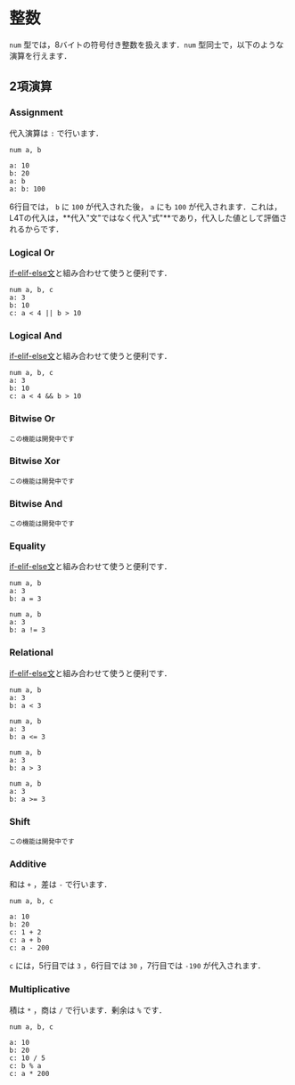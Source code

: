 <script src="https://cdn.lordicon.com/xdjxvujz.js"></script>

# 整数

`num` 型では，8バイトの符号付き整数を扱えます．`num` 型同士で，以下のような演算を行えます．

## 2項演算

### Assignment

代入演算は `:` で行います．

```
num a, b

a: 10
b: 20
a: b
a: b: 100
```

6行目では， `b` に `100` が代入された後， `a` にも `100` が代入されます．これは，L4Tの代入は，**代入"文"ではなく代入"式"**であり，代入した値として評価されるからです．

### Logical Or

[if-elif-else文](../if.html)と組み合わせて使うと便利です．

```
num a, b, c
a: 3
b: 10
c: a < 4 || b > 10
```

### Logical And

[if-elif-else文](../if.html)と組み合わせて使うと便利です．

```
num a, b, c
a: 3
b: 10
c: a < 4 && b > 10
```

### <lord-icon src="https://cdn.lordicon.com/giaigwkd.json" trigger="loop" delay="1000" style="height:2em"></lord-icon>Bitwise Or

<small>この機能は開発中です</small>

### <lord-icon src="https://cdn.lordicon.com/giaigwkd.json" trigger="loop" delay="1000" style="height:2em"></lord-icon>Bitwise Xor

<small>この機能は開発中です</small>

### <lord-icon src="https://cdn.lordicon.com/giaigwkd.json" trigger="loop" delay="1000" style="height:2em"></lord-icon>Bitwise And

<small>この機能は開発中です</small>

### Equality

[if-elif-else文](../if.html)と組み合わせて使うと便利です．

```
num a, b
a: 3
b: a = 3
```

```
num a, b
a: 3
b: a != 3
```

### Relational

[if-elif-else文](../if.html)と組み合わせて使うと便利です．

```
num a, b
a: 3
b: a < 3
```

```
num a, b
a: 3
b: a <= 3
```

```
num a, b
a: 3
b: a > 3
```

```
num a, b
a: 3
b: a >= 3
```

### <lord-icon src="https://cdn.lordicon.com/giaigwkd.json" trigger="loop" delay="1000" style="height:2em"></lord-icon>Shift

<small>この機能は開発中です</small>

### Additive

和は `+` ，差は `-` で行います．

```
num a, b, c

a: 10
b: 20
c: 1 + 2
c: a + b
c: a - 200
```

`c` には，5行目では `3` ，6行目では `30` ，7行目では `-190` が代入されます．

### Multiplicative

積は `*` ，商は `/` で行います．剰余は `%` です．

```
num a, b, c

a: 10
b: 20
c: 10 / 5
c: b % a
c: a * 200
```
